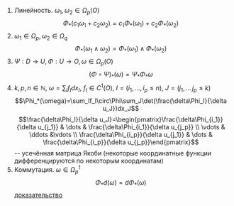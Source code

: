 1. Линейность. $\omega_1,\omega_2 \in \Omega_p(O)$ $$\Phi_*(c_1\omega_1+c_2\omega_2) = c_1\Phi_*(\omega_1) + c_2\Phi_*(\omega_2)$$
2. $\omega_1\in\Omega_p, \omega_2\in\Omega_q$ $$\Phi_*(\omega_1\land\omega_2) = \Phi_*(\omega_1)\land\Phi_*(\omega_2)$$
3. $\Psi: D \rightarrow U, \Phi: U \rightarrow O, \omega\in\Omega_p(O)$ $$(\Phi\circ\Psi)_*(\omega)=\Psi_*\Phi_*\omega$$
4. $k,p,n\in\mathbb{N},\ \omega =\sum_If_Idx_I,\ f_I\in C^1(O),\ I = (i_1,\dots,i_p \le n),\ J=(j_1,\dots\,j_p\le k)$ $$\Phi_*(\omega)=\sum_If_I\circ\Phi\sum_J\det(\frac{\delta\Phi_I}{\delta u_J})dx_J$$$$\frac{\delta\Phi_I}{\delta u_J}=\begin{pmatrix}\frac{\delta\Phi_{i_1}}{\delta u_{j_1}} & \dots & \frac{\delta\Phi_{i_1}}{\delta u_{j_p}} \\ \vdots & \ddots &\vdots \\ \frac{\delta\Phi_{i_p}}{\delta u_{j_1}} & \dots & \frac{\delta\Phi_{i_p}}{\delta u_{j_p}}\end{pmatrix}$$ -- усечённая матрица Якоби (некоторые координатные функции дифференцируются по некоторым координатам) 
5. Коммутация. $\omega\in\Omega^1_p$ $$\Phi_*d(\omega) = d\Phi_*(\omega)$$
[доказательство](https://www.youtube.com/live/g8uC3KgYg_M?si=H7YRje5yny7P4yg7&t=7673)
